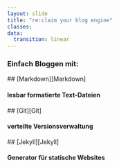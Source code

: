 ```yaml
---
layout: slide
title: "re:claim your blog engine"
classes:
data:
  transition: linear
---
```


### Einfach Bloggen mit:

<div markdown="1" class="fragment highlight-green">
## [Markdown][Markdown]

#### lesbar formatierte Text-Dateien
</div>

<div markdown="1" class="fragment highlight-green">
## [Git][Git]

#### verteilte Versionsverwaltung
</div>

<div markdown="1" class="fragment highlight-green">
## [Jekyll][Jekyll]

#### Generator für statische Websites
</div>

[Markdown]: http://markdown.de/
[Git]:      http://git-scm.com/
[Jekyll]:   http://jekyllrb.com/
